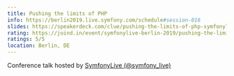 ```yaml
---
title: Pushing the limits of PHP
info: https://berlin2019.live.symfony.com/schedule#session-016
slides: https://speakerdeck.com/clue/pushing-the-limits-of-php-symfonylive-berlin
rating: https://joind.in/event/symfonylive-berlin-2019/pushing-the-limits-of-php
ratings: 5/5
location: Berlin, DE
---
```

Conference talk hosted by <a href="https://berlin2019.live.symfony.com/">SymfonyLive (@symfony_live)</a>
